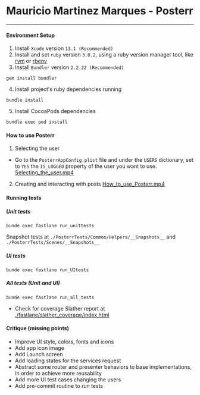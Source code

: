 # Mauricio Martinez Marques - Posterr
---
#### Environment Setup

1. Install `Xcode` version `13.1 (Recommended)`
2. Install and set `ruby` version `3.0.2`, using a ruby version manager tool, like [rvm](https://rvm.io/) or [rbenv](https://github.com/rbenv/rbenv)
3. Install `Bundler` version `2.2.22 (Recommended)`
```
gem install bundler
```
4. Install project's ruby dependencies running 
```
bundle install
```
5. Install CocoaPods dependencies
```
bundle exec pod install
```

#### How to use Posterr

1. Selecting the user

* Go to the `PosterrAppConfig.plist` file and under the `USERS` dictionary, set to `YES` the `IS_LOGGED` property of the user you want to use.
[Selecting_the_user.mp4](videos/Selecting_the_user.mp4)

2. Creating and interacting with posts
[How_to_use_Posterr.mp4](videos/How_to_use_Posterr.mp4)

#### Running tests

##### Unit tests
```
bunde exec fastlane run_unittests
```

Snapshot tests at `./PosterrTests/Common/Helpers/__Snapshots__` and `./PosterrTests/Scenes/__Snapshots__`

##### UI tests
```
bunde exec fastlane run_UItests
```

##### All tests (Unit and UI)
```
bunde exec fastlane run_all_tests
```

* Check for coverage Slather report at [./fastlane/slather_coverage/index.html](./fastlane/slather_coverage/index.html)

#### Critique (missing points)

* Improve UI style, colors, fonts and icons
* Add app icon image
* Add Launch screen
* Add loading states for the services request
* Abstract some router and presenter behaviors to base implementations, in order to achieve more reusability
* Add more UI test cases changing the users
* Add pre-commit routine to run tests